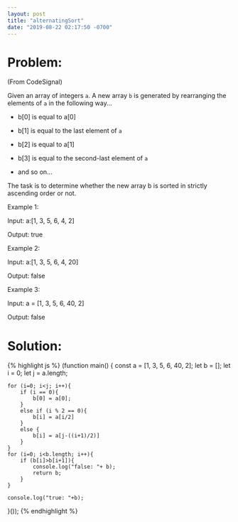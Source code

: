 ```yaml
---
layout: post
title: "alternatingSort"
date: "2019-08-22 02:17:50 -0700"
---
```


# Problem:

(From CodeSignal)

Given an array of integers `a`. A new array `b` is generated by rearranging the elements of `a` in the following way...

- b[0] is equal to a[0]

- b[1] is equal to the last element of `a`

- b[2] is equal to a[1]

- b[3] is equal to the second-last element of `a`

- and so on...

The task is to determine whether the new array b is sorted in strictly ascending order or not.

Example 1:

Input: a:[1, 3, 5, 6, 4, 2]

Output: true

Example 2:

Input: a:[1, 3, 5, 6, 4, 20]

Output: false

Example 3:

Input: a = [1, 3, 5, 6, 40, 2]

Output: false

# Solution:

{% highlight js %}
(function main() {
    const a = [1, 3, 5, 6, 40, 2];
    let b = [];
    let i = 0;
    let j = a.length;

    for (i=0; i<j; i++){
        if (i == 0){
            b[0] = a[0];
        }
        else if (i % 2 == 0){
            b[i] = a[i/2]
        }
        else {
            b[i] = a[j-((i+1)/2)]
        }
    }
    for (i=0; i<b.length; i++){
        if (b[i]>b[i+1]){
            console.log("false: "+ b);
            return b;
        }
    }

    console.log("true: "+b);

}());
{% endhighlight %}
